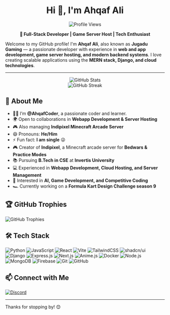 <h1 align="center">Hi 👋, I'm Ahqaf Ali</h1>

<p align="center">
  <img src="https://komarev.com/ghpvc/?username=AhqafCoder&color=FFA500&style=flat-square" alt="Profile Views" />
</p>

<p align="center"><strong>
  🚀 Full-Stack Developer | Game Server Host | Tech Enthusiast
</strong></p>


Welcome to my GitHub profile! I'm <strong>Ahqaf Ali</strong>, also known as <strong>Jugadu Gaming</strong> — a passionate developer with experience in <strong>web and app development, game server hosting, and modern backend systems</strong>. I love creating scalable applications using the <strong>MERN stack, Django, and cloud technologies</strong>.

---

<div align="center">
  <img src="https://github-readme-stats.vercel.app/api?username=AhqafCoder&show_icons=true&include_all_commits=true&count_private=true&hide_border=true&theme=dark&title_color=FFA500&icon_color=FFA500&text_color=FFFFFF&bg_color=000000" alt="GitHub Stats" />
  <br/>
 
  <img src="https://streak-stats.demolab.com?user=AhqafCoder&theme=custom&hide_border=true&background=000000&ring=FFA500&fire=FFA500&currStreakLabel=FFA500&sideNums=FFFFFF&sideLabels=FFFFFF&dates=CCCCCC" alt="GitHub Streak" />
</div>




## 🚀 About Me
- 👨‍💻 I’m **@AhqafCoder**, a passionate coder and learner.
- 🌍 Open to collaborations in **Webapp Development & Server Hosting**
- 🎮 Also managing **Indipixel Minecraft Arcade Server**
- 😄 Pronouns: **He/Him**
- ⚡ Fun fact: **I am single** 😜
- 🎮 Creator of **Indipixel**, a Minecraft arcade server for **Bedwars & Practice Modes**  
- 📚 Pursuing **B.Tech in CSE** at **Invertis University**  
- 💻 Experienced in **Webapp Development, Cloud Hosting, and Server Management**  
- 🚀 Interested in **AI, Game Development, and Competitive Coding**  
- 🏎 Currently working on a **Formula Kart Design Challenge season 9** 


## 🏆 GitHub Trophies
![GitHub Trophies](https://github-profile-trophy.vercel.app/?username=AhqafCoder&theme=dracula&no-frame=true)


## 🛠️ Tech Stack

![Python](https://img.shields.io/badge/Python-3776AB?style=for-the-badge&logo=python&logoColor=white)
![JavaScript](https://img.shields.io/badge/JavaScript-F7DF1E?style=for-the-badge&logo=javascript&logoColor=black)
![React](https://img.shields.io/badge/React-61DAFB?style=for-the-badge&logo=react&logoColor=black)
![Vite](https://img.shields.io/badge/Vite-646CFF?style=for-the-badge&logo=vite&logoColor=white)
![TailwindCSS](https://img.shields.io/badge/TailwindCSS-06B6D4?style=for-the-badge&logo=tailwindcss&logoColor=white)
![shadcn/ui](https://img.shields.io/badge/shadcn/ui-000000?style=for-the-badge&logo=vercel&logoColor=white)
![Django](https://img.shields.io/badge/Django-092E20?style=for-the-badge&logo=django&logoColor=white)
![Express.js](https://img.shields.io/badge/Express.js-000000?style=for-the-badge&logo=express&logoColor=white)
![Next.js](https://img.shields.io/badge/Next.js-000000?style=for-the-badge&logo=next.js&logoColor=white)
![Anime.js](https://img.shields.io/badge/Anime.js-FF61A6?style=for-the-badge&logo=anime&logoColor=white)
![Docker](https://img.shields.io/badge/Docker-2496ED?style=for-the-badge&logo=docker&logoColor=white)
![Node.js](https://img.shields.io/badge/Node.js-339933?style=for-the-badge&logo=node.js&logoColor=white)
![MongoDB](https://img.shields.io/badge/MongoDB-47A248?style=for-the-badge&logo=mongodb&logoColor=white)
![Firebase](https://img.shields.io/badge/Firebase-FFCA28?style=for-the-badge&logo=firebase&logoColor=black)
![Git](https://img.shields.io/badge/Git-F05032?style=for-the-badge&logo=git&logoColor=white)
![GitHub](https://img.shields.io/badge/GitHub-181717?style=for-the-badge&logo=github&logoColor=white)


## 📫 Connect with Me
[![Discord](https://img.shields.io/badge/Discord-AhqafCoder-5865F2?style=for-the-badge&logo=discord&logoColor=white)](https://discord.com/users/AhqafCoder)

---

Thanks for stopping by! 😊
